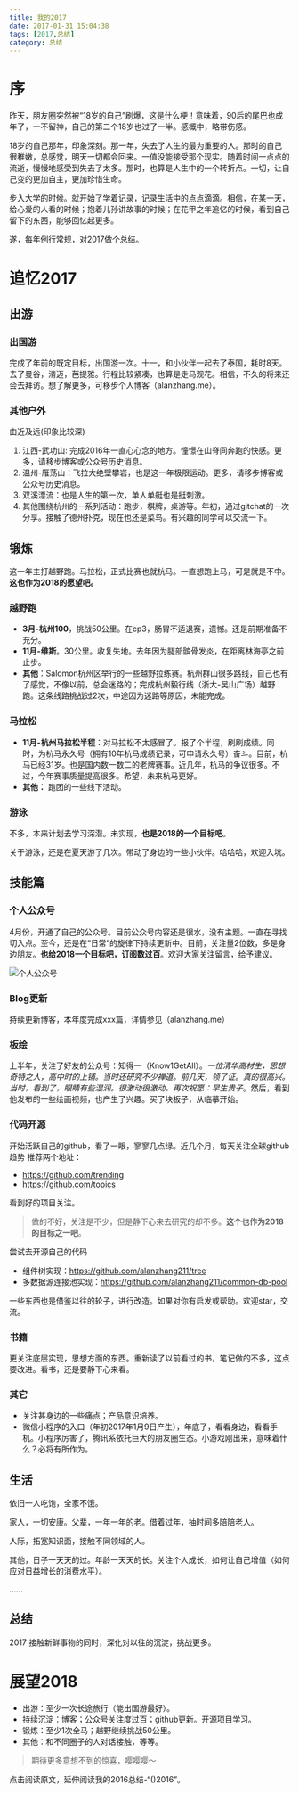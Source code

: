 ```yaml
---
title: 我的2017
date: 2017-01-31 15:04:38
tags: [2017,总结]
category: 总结
---
```

# 序
昨天，朋友圈突然被“18岁的自己”刷爆，这是什么梗！意味着，90后的尾巴也成年了，一不留神，自己的第二个18岁也过了一半。感概中，略带伤感。

18岁的自己那年，印象深刻。那一年，失去了人生的最为重要的人。那时的自己很稚嫩，总感觉，明天一切都会回来。一值没能接受那个现实。随着时间一点点的流逝，慢慢地感受到失去了太多。那时，也算是人生中的一个转折点。一切，让自己变的更加自主，更加珍惜生命。

步入大学的时候。就开始了学着记录，记录生活中的点点滴滴。相信，在某一天，给心爱的人看的时候；抱着儿孙讲故事的时候；在花甲之年追忆的时候，看到自己留下的东西，能够回忆起更多。

遂，每年例行常规，对2017做个总结。

<!--more-->

# 追忆2017

## 出游
### 出国游

完成了年前的既定目标，出国游一次。十一，和小伙伴一起去了泰国，耗时8天。去了曼谷，清迈，芭提雅。行程比较紧凑，也算是走马观花。相信，不久的将来还会去拜访。想了解更多，可移步个人博客（alanzhang.me）。

### 其他户外
由近及远(印象比较深)

1. 江西-武功山: 完成2016年一直心心念的地方。憧憬在山脊间奔跑的快感。更多，请移步博客或公众号历史消息。
2. 温州-雁荡山：飞拉大绝壁攀岩，也是这一年极限运动。更多，请移步博客或公众号历史消息。
3. 双溪漂流：也是人生的第一次，单人单艇也是挺刺激。
4. 其他围绕杭州的一系列活动：跑步，棋牌，桌游等。年初，通过gitchat的一次分享。接触了德州扑克，现在也还是菜鸟。有兴趣的同学可以交流一下。


## 锻炼
这一年主打越野跑。马拉松，正式比赛也就杭马。一直想跑上马，可是就是不中。**这也作为2018的愿望吧。**

### 越野跑
+ **3月-杭州100**，挑战50公里。在cp3，肠胃不适退赛，遗憾。还是前期准备不充分。
+ **11月-维斯**。30公里。收复失地。去年因为腿部髌骨发炎，在距离林海亭之前止步。
+ **其他**：Salomon杭州区举行的一些越野拉练赛。杭州群山很多路线，自己也有了感觉，不像以前，总会迷路的；完成杭州毅行线（浙大-吴山广场）越野跑。这条线路挑战过2次，中途因为迷路等原因，未能完成。

### 马拉松
+ **11月-杭州马拉松半程**：对马拉松不太感冒了。报了个半程，刷刷成绩。同时，为杭马永久号（拥有10年杭马成绩记录，可申请永久号）奋斗。目前，杭马已经31岁。也是国内数一数二的老牌赛事。近几年，杭马的争议很多。不过，今年赛事质量提高很多。希望，未来杭马更好。
+ **其他：** 跑团的一些线下活动。

### 游泳
 不多，本来计划去学习深潜。未实现，**也是2018的一个目标吧**。

 关于游泳，还是在夏天游了几次。带动了身边的一些小伙伴。哈哈哈，欢迎入坑。

 ## 技能篇
 ### 个人公众号
 4月份，开通了自己的公众号。目前公众号内容还是很水，没有主题。一直在寻找切入点。至今，还是在“日常”的旋律下持续更新中。目前，关注量2位数，多是身边朋友。**也给2018一个目标吧，订阅数过百**。欢迎大家关注留言，给予建议。

 ![个人公众号](http://of7369y0i.bkt.clouddn.com/qrcode_for_gh_381787324660_430.jpg)


### Blog更新
持续更新博客，本年度完成xxx篇，详情参见（alanzhang.me）

### 板绘
上半年，关注了好友的公众号：知得一（Know1GetAll）。*一位清华高材生，思想奇特之人，高中时的上铺。当时还研究不少禅道。前几天，领了证。真的很高兴。当时，看到了，眼睛有些湿润。很激动很激动。再次祝愿：早生贵子*。然后，看到他发布的一些绘画视频，也产生了兴趣。买了块板子，从临摹开始。

### 代码开源
开始活跃自己的github，看了一眼，寥寥几点绿。近几个月，每天关注全球github趋势
推荐两个地址：
+ https://github.com/trending
+ https://github.com/topics

看到好的项目关注。

> 做的不好，关注是不少，但是静下心来去研究的却不多。**这个也作为2018的目标之一吧**。

尝试去开源自己的代码
+ 组件树实现：https://github.com/alanzhang211/tree
+ 多数据源连接池实现：https://github.com/alanzhang211/common-db-pool

一些东西也是借鉴以往的轮子，进行改造。如果对你有启发或帮助。欢迎star，交流。

### 书籍
更关注底层实现，思想方面的东西。重新读了以前看过的书，笔记做的不多，这点要改进。看书，还是要静下心来看。

### 其它
+ 关注甚身边的一些痛点；产品意识培养。
+ 微信小程序的入口（年初2017年1月9日产生），年底了，看看身边，看看手机。小程序厉害了，腾讯系依托巨大的朋友圈生态。小游戏刚出来，意味着什么？必将有所作为。

## 生活

依旧一人吃饱，全家不饿。

家人，一切安康。父辈，一年一年的老。借着过年，抽时间多陪陪老人。

人际，拓宽知识面，接触不同领域的人。

其他，日子一天天的过。年龄一天天的长。关注个人成长，如何让自己增值（如何应对日益增长的消费水平）。


......

## 总结
2017 接触新鲜事物的同时，深化对以往的沉淀，挑战更多。

# 展望2018
+ 出游：至少一次长途旅行（能出国游最好）。
+ 持续沉淀：博客；公众号关注度过百；github更新。开源项目学习。
+ 锻炼：至少1次全马；越野继续挑战50公里。
+ 其他：和不同圈子的人对话接触，等等。

> 期待更多意想不到的惊喜，嘤嘤嘤～

点击阅读原文，延伸阅读我的2016总结-“()2016”。
